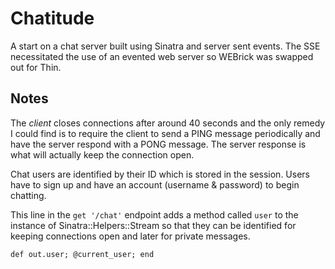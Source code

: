 # Chatitude

A start on a chat server built using Sinatra and server sent events. The SSE necessitated the use of an evented web server so WEBrick was swapped out for Thin.

## Notes

The *client* closes connections after around 40 seconds and the only remedy I could find is to require the client to send a PING message periodically and have the server respond with a PONG message. The server response is what will actually keep the connection open.

Chat users are identified by their ID which is stored in the session. Users have to sign up and have an account (username & password) to begin chatting.

This line in the `get '/chat'` endpoint adds a method called `user` to the instance of Sinatra::Helpers::Stream so that they can be identified for keeping connections open and later for private messages.
```
def out.user; @current_user; end
```
